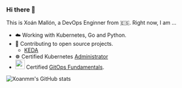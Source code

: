### Hi there 👋

This is Xoán Mallón, a DevOps Enginner from 🇪🇸. Right now, I am ...

- ☁️ Working with Kubernetes, Go and Python.
- 🌱 Contributing to open source projects.
  - [KEDA](https://github.com/kedacore/keda/pulls?q=is%3Apr+author%3Axoanmm+is%3Aclosed)
- ☸️ Certified Kubernetes [Administrator](https://www.credly.com/badges/15c7d35f-3a46-4d42-80c3-b9cb4f474c6c) 
- <img src="https://github.com/buildkite/emojis/blob/main/img-buildkite-64/argo.png"  width="25" height="25"> Certified [GitOps Fundamentals](https://drive.google.com/file/d/1yuHzDVpdWnJ9A9K6eGWq8w0geBQXv2XE/view).

![Xoanmm's GitHub stats](https://github-readme-stats.vercel.app/api?username=xoanmm&show_icons=true&theme=light)
